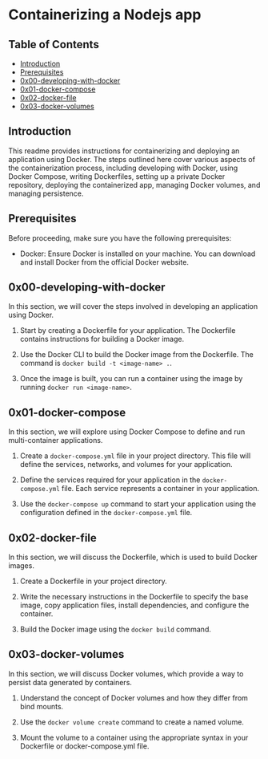 # Containerizing a Nodejs app

## Table of Contents

- [Introduction](#introduction)
- [Prerequisites](#prerequisites)
- [0x00-developing-with-docker](#0x00-developing-with-docker)
- [0x01-docker-compose](#0x01-docker-compose)
- [0x02-docker-file](#0x02-docker-file)
- [0x03-docker-volumes](#0x03-docker-volumes)


## Introduction

This readme provides instructions for containerizing and deploying an application using Docker. The steps outlined here cover various aspects of the containerization process, including developing with Docker, using Docker Compose, writing Dockerfiles, setting up a private Docker repository, deploying the containerized app, managing Docker volumes, and managing persistence.

## Prerequisites

Before proceeding, make sure you have the following prerequisites:

- Docker: Ensure Docker is installed on your machine. You can download and install Docker from the official Docker website.

## 0x00-developing-with-docker

In this section, we will cover the steps involved in developing an application using Docker.

1. Start by creating a Dockerfile for your application. The Dockerfile contains instructions for building a Docker image.

2. Use the Docker CLI to build the Docker image from the Dockerfile. The command is `docker build -t <image-name> .`.

3. Once the image is built, you can run a container using the image by running `docker run <image-name>`.

## 0x01-docker-compose

In this section, we will explore using Docker Compose to define and run multi-container applications.

1. Create a `docker-compose.yml` file in your project directory. This file will define the services, networks, and volumes for your application.

2. Define the services required for your application in the `docker-compose.yml` file. Each service represents a container in your application.

3. Use the `docker-compose up` command to start your application using the configuration defined in the `docker-compose.yml` file.

## 0x02-docker-file

In this section, we will discuss the Dockerfile, which is used to build Docker images.

1. Create a Dockerfile in your project directory.

2. Write the necessary instructions in the Dockerfile to specify the base image, copy application files, install dependencies, and configure the container.

3. Build the Docker image using the `docker build` command.


## 0x03-docker-volumes

In this section, we will discuss Docker volumes, which provide a way to persist data generated by containers.

1. Understand the concept of Docker volumes and how they differ from bind mounts.

2. Use the `docker volume create` command to create a named volume.

3. Mount the volume to a container using the appropriate syntax in your Dockerfile or docker-compose.yml file.


